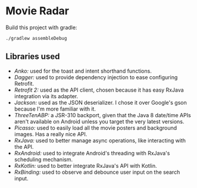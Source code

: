 # Movie Radar

Build this project with gradle:

	./gradlew assembleDebug

## Libraries used

- *Anko:* used for the toast and intent shorthand functions.
- *Dagger:* used to provide dependency injection to ease configuring Retrofit.
- *Retrofit 2:* used as the API client, chosen because it has easy RxJava integration via its adapter.
- *Jackson:* used as the JSON deserializer. I chose it over Google's gson because I'm more familiar with it.
- *ThreeTenABP:* a JSR-310 backport, given that the Java 8 date/time APIs aren't available on Android unless you target the very latest versions.
- *Picasso:* used to easily load all the movie posters and background images. Has a really nice API.
- *RxJava:* used to better manage async operations, like interacting with the API.
- *RxAndroid:* used to integrate Android's threading with RxJava's scheduling mechanism.
- *RxKotlin:* used to better integrate RxJava's API with Kotlin.
- *RxBinding:* used to observe and debounce user input on the search input.

